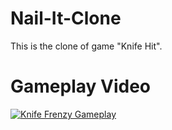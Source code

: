# Nail-It-Clone
This is the clone of game "Knife Hit".

# Gameplay Video
[![Knife Frenzy Gameplay](http://img.youtube.com/vi/nKjEWq2MDho/0.jpg)](http://www.youtube.com/watch?v=nKjEWq2MDho "Knife Frenzy Gameplay")
